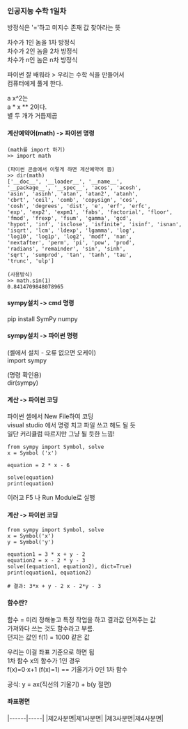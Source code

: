 ### 인공지능 수학 1일차 

방정식은 '='하고 미지수 존재 값 찾아라는 뜻  
  
차수가 1인 놈을 1차 방정식  
차수가 2인 놈을 2차 방정식  
차수가 n인 놈은 n차 방정식  
  
파이썬 잘 배워라 > 우리는 수학 식을 만들어서  
컴퓨터에게 풀게 한다.  
  
a x^2는  
a * x ** 2이다.  
별 두 개가 거듭제곱  

#### 계산예약어(math) -> 파이썬 명령 
```
(math를 import 하기) 
>> import math

(파이썬 콘솔에서 이렇게 하면 계산예약어 뜸) 
>> dir(math)
['__doc__', '__loader__', '__name__', 
'__package__', '__spec__', 'acos', 'acosh', 
'asin', 'asinh', 'atan', 'atan2', 'atanh', 
'cbrt', 'ceil', 'comb', 'copysign', 'cos', 
'cosh', 'degrees', 'dist', 'e', 'erf', 'erfc', 
'exp', 'exp2', 'expm1', 'fabs', 'factorial', 'floor', 
'fmod', 'frexp', 'fsum', 'gamma', 'gcd', 
'hypot', 'inf', 'isclose', 'isfinite', 'isinf', 'isnan', 
'isqrt', 'lcm', 'ldexp', 'lgamma', 'log', 
'log10', 'log1p', 'log2', 'modf', 'nan', 
'nextafter', 'perm', 'pi', 'pow', 'prod', 
'radians', 'remainder', 'sin', 'sinh', 
'sqrt', 'sumprod', 'tan', 'tanh', 'tau', 
'trunc', 'ulp']

(사용방식)
>> math.sin(1)
0.8414709848078965
```
  
#### sympy설치 -> cmd 명령 
pip install SymPy numpy  
  
#### sympy설치 -> 파이썬 명령  
(셸에서 설치 - 오류 없으면 오케이)  
import sympy  
  
(명령 확인용)  
dir(sympy)  
  
#### 계산 -> 파이썬 코딩  

파이썬 셸에서 New File하여 코딩  
visual studio 에서 
명령 치고 파일 쓰고 해도 될 듯  
일단 커리큘럼 따르지만 그냥 될 듯한 느낌!  
  
```
from sympy import Symbol, solve
x = Symbol ('x')

equation = 2 * x - 6

solve(equation)
print(equation)

```
이러고 F5 나 Run Module로 실행  
  
#### 계산 -> 파이썬 코딩  
```
from sympy import Symbol, solve
x = Symbol('x')
y = Symbol('y')

equation1 = 3 * x + y - 2
equation2 = x - 2 * y - 3
solve((equation1, equation2), dict=True)
print(equation1, equation2)

# 결과: 3*x + y - 2 x - 2*y - 3 
```

#### 함수란? 
함수 = 미리 정해놓고 특정 작업을 하고 결과값 던져주는 값  
가져와다 쓰는 것도 함수라고 부름.  
던지는 값인 f(1) = 1000 같은 값  

우리는 이걸 좌표 기준으로 하면 됨  
1차 함수 x의 함수가 1인 경우  
f(x)=0⋅x+1 (f(x)=1) == 기울기가 0인 1차 함수  
  
공식: y = ax(직선의 기울기) + b(y 절편) 

#### 좌표평면 
|------|-----|
|제2사분면|제1사분면|
|제3사분면|제4사분면|







